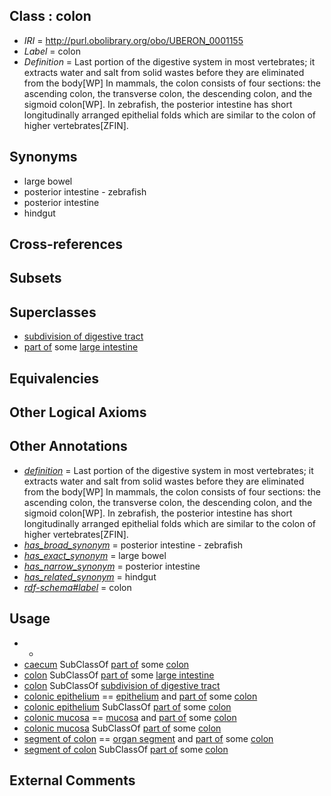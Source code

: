 
## Class : colon

 * *IRI* = http://purl.obolibrary.org/obo/UBERON_0001155
 * *Label* = colon
 * *Definition* = Last portion of the digestive system in most vertebrates; it extracts water and salt from solid wastes before they are eliminated from the body[WP] In mammals, the colon consists of four sections: the ascending colon, the transverse colon, the descending colon, and the sigmoid colon[WP]. In zebrafish, the posterior intestine has short longitudinally arranged epithelial folds which are similar to the colon of higher vertebrates[ZFIN].

## Synonyms

 * large bowel
 * posterior intestine - zebrafish
 * posterior intestine
 * hindgut

## Cross-references


## Subsets


## Superclasses

 * [subdivision of digestive tract](../../UBERON/21/UBERON_0004921.md)
 * [part of](../../BFO/50/BFO_0000050.md) some [large intestine](../../UBERON/59/UBERON_0000059.md)

## Equivalencies


## Other Logical Axioms


## Other Annotations

 * *[definition](../../IAO/15/IAO_0000115.md)* = Last portion of the digestive system in most vertebrates; it extracts water and salt from solid wastes before they are eliminated from the body[WP] In mammals, the colon consists of four sections: the ascending colon, the transverse colon, the descending colon, and the sigmoid colon[WP]. In zebrafish, the posterior intestine has short longitudinally arranged epithelial folds which are similar to the colon of higher vertebrates[ZFIN].
 * *[has_broad_synonym](../../ym/oboInOwl#hasBroadSynonym.md)* = posterior intestine - zebrafish
 * *[has_exact_synonym](../../ym/oboInOwl#hasExactSynonym.md)* = large bowel
 * *[has_narrow_synonym](../../ym/oboInOwl#hasNarrowSynonym.md)* = posterior intestine
 * *[has_related_synonym](../../ym/oboInOwl#hasRelatedSynonym.md)* = hindgut
 * *[rdf-schema#label](../../el/rdf-schema#label.md)* = colon

## Usage

 * -
 * [caecum](../../UBERON/53/UBERON_0001153.md) SubClassOf [part of](../../BFO/50/BFO_0000050.md) some [colon](../../UBERON/55/UBERON_0001155.md)
 * [colon](../../UBERON/55/UBERON_0001155.md) SubClassOf [part of](../../BFO/50/BFO_0000050.md) some [large intestine](../../UBERON/59/UBERON_0000059.md)
 * [colon](../../UBERON/55/UBERON_0001155.md) SubClassOf [subdivision of digestive tract](../../UBERON/21/UBERON_0004921.md)
 * [colonic epithelium](../../UBERON/97/UBERON_0000397.md) == [epithelium](../../UBERON/83/UBERON_0000483.md) and [part of](../../BFO/50/BFO_0000050.md) some [colon](../../UBERON/55/UBERON_0001155.md)
 * [colonic epithelium](../../UBERON/97/UBERON_0000397.md) SubClassOf [part of](../../BFO/50/BFO_0000050.md) some [colon](../../UBERON/55/UBERON_0001155.md)
 * [colonic mucosa](../../UBERON/17/UBERON_0000317.md) == [mucosa](../../UBERON/44/UBERON_0000344.md) and [part of](../../BFO/50/BFO_0000050.md) some [colon](../../UBERON/55/UBERON_0001155.md)
 * [colonic mucosa](../../UBERON/17/UBERON_0000317.md) SubClassOf [part of](../../BFO/50/BFO_0000050.md) some [colon](../../UBERON/55/UBERON_0001155.md)
 * [segment of colon](../../UBERON/68/UBERON_0000168.md) == [organ segment](../../UBERON/63/UBERON_0000063.md) and [part of](../../BFO/50/BFO_0000050.md) some [colon](../../UBERON/55/UBERON_0001155.md)
 * [segment of colon](../../UBERON/68/UBERON_0000168.md) SubClassOf [part of](../../BFO/50/BFO_0000050.md) some [colon](../../UBERON/55/UBERON_0001155.md)

## External Comments

